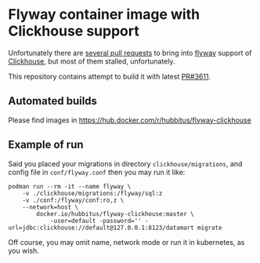 # Flyway container image with Clickhouse support

Unfortunately there are [several pull requests](https://kb.altinity.com/altinity-kb-setup-and-maintenance/schema-migration-tools/) to bring into [flyway](https://flywaydb.org/) support of [Clickhouse](https://clickhouse.com/), but most of them stalled, unfortunately.

This repository contains attempt to build it with latest [PR#3611](https://github.com/flyway/flyway/pull/3611).

## Automated builds

Please find images in https://hub.docker.com/r/hubbitus/flyway-clickhouse

## Example of run

Said you placed your migrations in directory `clickhouse/migrations`, and config file in `conf/flyway.conf` then you may run it like:

```shell
podman run --rm -it --name flyway \
    -v ./clickhouse/migrations:/flyway/sql:z 
    -v ./conf:/flyway/conf:ro,z \
    --network=host \
        docker.io/hubbitus/flyway-clickhouse:master \
            -user=default -password='' -url=jdbc:clickhouse://default@127.0.0.1:8123/datamart migrate
```

Off course, you may omit name, network mode or run it in kubernetes, as you wish.
